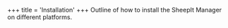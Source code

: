 +++
title = 'Installation'
+++
Outline of how to install the SheepIt Manager on different platforms.
